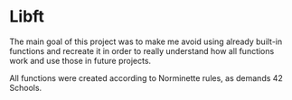 # Libft

The main goal of this project was to make me avoid using already built-in functions and recreate it in order to really understand how all functions work and use those in future projects.

All functions were created according to Norminette rules, as demands 42 Schools.
